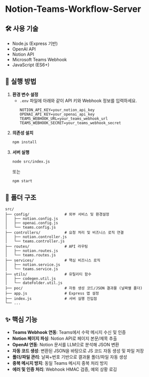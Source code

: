 # Notion-Teams-Workflow-Server

## 🛠️ 사용 기술

- Node.js (Express 기반)
- OpenAI API
- Notion API
- Microsoft Teams Webhook
- JavaScript (ES6+)

## 🚀 실행 방법

1. **환경 변수 설정**
   - `.env` 파일에 아래와 같이 API 키와 Webhook 정보를 입력하세요.
     ```env
     NOTION_API_KEY=your_notion_api_key
     OPENAI_API_KEY=your_openai_api_key
     TEAMS_WEBHOOK_URL=your_teams_webhook_url
     TEAMS_WEBHOOK_SECRET=your_teams_webhook_secret
     ```
2. **의존성 설치**
   ```bash
   npm install
   ```
3. **서버 실행**
   ```bash
   node src/index.js
   ```
   또는
   ```bash
   npm start
   ```

## 📁 폴더 구조

```
src/
├── config/                # 외부 서비스 및 환경설정
│   ├── notion.config.js
│   ├── openai.config.js
│   └── teams.config.js
├── controllers/           # 요청 처리 및 비즈니스 로직 연결
│   ├── notion.controller.js
│   └── teams.controller.js
├── routes/                # API 라우팅
│   ├── notion.routes.js
│   └── teams.routes.js
├── services/              # 핵심 비즈니스 로직
│   ├── notion.service.js
│   └── teams.service.js
├── utils/                 # 유틸리티 함수
│   ├── codegen.util.js
│   └── dateFolder.util.js
├── poc/                   # 자동 생성 코드/JSON 결과물 (날짜별 폴더)
├── app.js                 # Express 앱 설정
├── index.js               # 서버 실행 진입점
└── ...
```

## ✨ 핵심 기능

- **Teams Webhook 연동**: Teams에서 수락 메시지 수신 및 인증
- **Notion 페이지 파싱**: Notion API로 페이지 본문/제목 추출
- **OpenAI 연동**: Notion 문서를 LLM으로 분석해 JSON 변환
- **자동 코드 생성**: 변환된 JSON을 바탕으로 JS 코드 자동 생성 및 파일 저장
- **폴더/파일 관리**: 날짜+번호 기반으로 결과물 폴더/파일 자동 생성
- **중복 메시지 방지**: 동일 Teams 메시지 중복 처리 방지
- **에러 및 인증 처리**: Webhook HMAC 검증, 예외 상황 로깅

